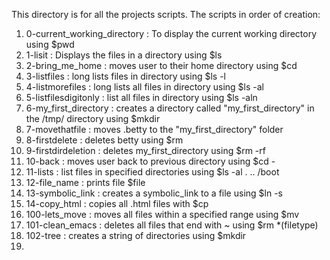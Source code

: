 This directory is for all the projects scripts.
The scripts in order of creation:
1. 0-current_working_directory : To display the current working directory using $pwd
2. 1-lisit : Displays the files in a directory using $ls
3. 2-bring_me_home : moves user to their home directory using $cd
4. 3-listfiles : long lists files in directory using $ls -l
5. 4-listmorefiles : long lists all files in directory using $ls -al
6. 5-listfilesdigitonly : list all files in directory using $ls -aln
7. 6-my_first_directory : creates a directory called "my_first_directory" in the /tmp/ directory using $mkdir
8. 7-movethatfile : moves .betty to the "my_first_directory" folder
9. 8-firstdelete : deletes betty using $rm
10. 9-firstdirdeletion : deletes my_first_directory using $rm -rf
11. 10-back : moves user back to previous directory using $cd -
12. 11-lists : list files in specified directories using $ls -al . .. /boot
13. 12-file_name : prints file $file
14. 13-symbolic_link : creates a symbolic_link to a file using $ln -s
15. 14-copy_html : copies all .html files with $cp 
16. 100-lets_move : moves all files within a specified range using $mv
17. 101-clean_emacs : deletes all files that end with ~ using $rm *(filetype)
18. 102-tree : creates a string of directories using $mkdir
19.
